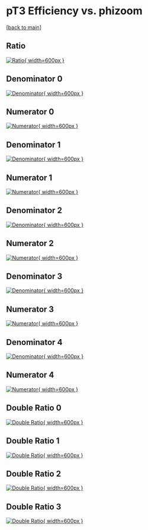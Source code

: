 # pT3 Efficiency vs. phizoom

[[back to main](./)]



## Ratio

[![Ratio](../mtv/var/pT3_loweta_13_0_eff_phizoom.png){ width=600px }](../mtv/var/pT3_loweta_13_0_eff_phizoom.pdf)

## Denominator 0

[![Denominator](../mtv/den/pT3_loweta_13_0_eff_phizoom_den0.png){ width=600px }](../mtv/den/pT3_loweta_13_0_eff_phizoom_den0.pdf)

## Numerator 0

[![Numerator](../mtv/num/pT3_loweta_13_0_eff_phizoom_num0.png){ width=600px }](../mtv/num/pT3_loweta_13_0_eff_phizoom_num0.pdf)

## Denominator 1

[![Denominator](../mtv/den/pT3_loweta_13_0_eff_phizoom_den1.png){ width=600px }](../mtv/den/pT3_loweta_13_0_eff_phizoom_den1.pdf)

## Numerator 1

[![Numerator](../mtv/num/pT3_loweta_13_0_eff_phizoom_num1.png){ width=600px }](../mtv/num/pT3_loweta_13_0_eff_phizoom_num1.pdf)

## Denominator 2

[![Denominator](../mtv/den/pT3_loweta_13_0_eff_phizoom_den2.png){ width=600px }](../mtv/den/pT3_loweta_13_0_eff_phizoom_den2.pdf)

## Numerator 2

[![Numerator](../mtv/num/pT3_loweta_13_0_eff_phizoom_num2.png){ width=600px }](../mtv/num/pT3_loweta_13_0_eff_phizoom_num2.pdf)

## Denominator 3

[![Denominator](../mtv/den/pT3_loweta_13_0_eff_phizoom_den3.png){ width=600px }](../mtv/den/pT3_loweta_13_0_eff_phizoom_den3.pdf)

## Numerator 3

[![Numerator](../mtv/num/pT3_loweta_13_0_eff_phizoom_num3.png){ width=600px }](../mtv/num/pT3_loweta_13_0_eff_phizoom_num3.pdf)

## Denominator 4

[![Denominator](../mtv/den/pT3_loweta_13_0_eff_phizoom_den4.png){ width=600px }](../mtv/den/pT3_loweta_13_0_eff_phizoom_den4.pdf)

## Numerator 4

[![Numerator](../mtv/num/pT3_loweta_13_0_eff_phizoom_num4.png){ width=600px }](../mtv/num/pT3_loweta_13_0_eff_phizoom_num4.pdf)

## Double Ratio 0

[![Double Ratio](../mtv/ratio/pT3_loweta_13_0_eff_phizoom_ratio0.png){ width=600px }](../mtv/ratio/pT3_loweta_13_0_eff_phizoom_ratio0.pdf)

## Double Ratio 1

[![Double Ratio](../mtv/ratio/pT3_loweta_13_0_eff_phizoom_ratio1.png){ width=600px }](../mtv/ratio/pT3_loweta_13_0_eff_phizoom_ratio1.pdf)

## Double Ratio 2

[![Double Ratio](../mtv/ratio/pT3_loweta_13_0_eff_phizoom_ratio2.png){ width=600px }](../mtv/ratio/pT3_loweta_13_0_eff_phizoom_ratio2.pdf)

## Double Ratio 3

[![Double Ratio](../mtv/ratio/pT3_loweta_13_0_eff_phizoom_ratio3.png){ width=600px }](../mtv/ratio/pT3_loweta_13_0_eff_phizoom_ratio3.pdf)

